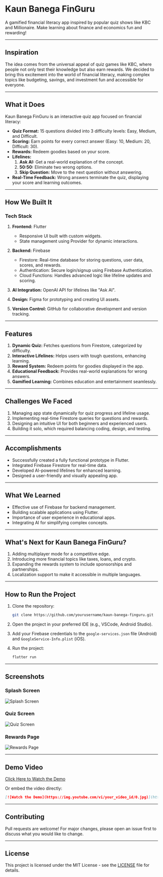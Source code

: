 # Kaun Banega FinGuru

A gamified financial literacy app inspired by popular quiz shows like KBC and Millionaire. Make learning about finance and economics fun and rewarding!

---

## Inspiration

The idea comes from the universal appeal of quiz games like KBC, where people not only test their knowledge but also earn rewards. We decided to bring this excitement into the world of financial literacy, making complex topics like budgeting, savings, and investment fun and accessible for everyone.

---

## What it Does

Kaun Banega FinGuru is an interactive quiz app focused on financial literacy:

- **Quiz Format:** 15 questions divided into 3 difficulty levels: Easy, Medium, and Difficult.
- **Scoring:** Earn points for every correct answer (Easy: 10, Medium: 20, Difficult: 30).
- **Rewards:** Redeem goodies based on your score.
- **Lifelines:**
  1. **Ask AI:** Get a real-world explanation of the concept.
  2. **50:50:** Eliminate two wrong options.
  3. **Skip Question:** Move to the next question without answering.
- **Real-Time Feedback:** Wrong answers terminate the quiz, displaying your score and learning outcomes.

---

## How We Built It

### Tech Stack

1. **Frontend:** Flutter
   - Responsive UI built with custom widgets.
   - State management using Provider for dynamic interactions.

2. **Backend:** Firebase
   - Firestore: Real-time database for storing questions, user data, scores, and rewards.
   - Authentication: Secure login/signup using Firebase Authentication.
   - Cloud Functions: Handles advanced logic like lifeline updates and scoring.

3. **AI Integration:** OpenAI API for lifelines like "Ask AI".
4. **Design:** Figma for prototyping and creating UI assets.
5. **Version Control:** GitHub for collaborative development and version tracking.

---

## Features

1. **Dynamic Quiz:** Fetches questions from Firestore, categorized by difficulty.
2. **Interactive Lifelines:** Helps users with tough questions, enhancing learning.
3. **Reward System:** Redeem points for goodies displayed in the app.
4. **Educational Feedback:** Provides real-world explanations for wrong answers.
5. **Gamified Learning:** Combines education and entertainment seamlessly.

---

## Challenges We Faced

1. Managing app state dynamically for quiz progress and lifeline usage.
2. Implementing real-time Firestore queries for questions and rewards.
3. Designing an intuitive UI for both beginners and experienced users.
4. Building it solo, which required balancing coding, design, and testing.

---

## Accomplishments

- Successfully created a fully functional prototype in Flutter.
- Integrated Firebase Firestore for real-time data.
- Developed AI-powered lifelines for enhanced learning.
- Designed a user-friendly and visually appealing app.

---

## What We Learned

- Effective use of Firebase for backend management.
- Building scalable applications using Flutter.
- Importance of user experience in educational apps.
- Integrating AI for simplifying complex concepts.

---

## What's Next for Kaun Banega FinGuru?

1. Adding multiplayer mode for a competitive edge.
2. Introducing more financial topics like taxes, loans, and crypto.
3. Expanding the rewards system to include sponsorships and partnerships.
4. Localization support to make it accessible in multiple languages.

---

## How to Run the Project

1. Clone the repository:

   ```bash
   git clone https://github.com/yourusername/kaun-banega-finguru.git
   ```

2. Open the project in your preferred IDE (e.g., VSCode, Android Studio).

3. Add your Firebase credentials to the `google-services.json` file (Android) and `GoogleService-Info.plist` (iOS).

4. Run the project:

   ```bash
   flutter run
   ```

---

## Screenshots

### Splash Screen
![Splash Screen](assets/screenshots/splash_screen.png)

### Quiz Screen
![Quiz Screen](assets/screenshots/quiz_screen.png)

### Rewards Page
![Rewards Page](assets/screenshots/rewards_page.png)

---

## Demo Video

[Click Here to Watch the Demo](https://example.com/demo-video)

Or embed the video directly:

```markdown
[![Watch the Demo](https://img.youtube.com/vi/your_video_id/0.jpg)](https://www.youtube.com/watch?v=your_video_id)
```

---

## Contributing

Pull requests are welcome! For major changes, please open an issue first to discuss what you would like to change.

---

## License

This project is licensed under the MIT License - see the [LICENSE](LICENSE) file for details.
